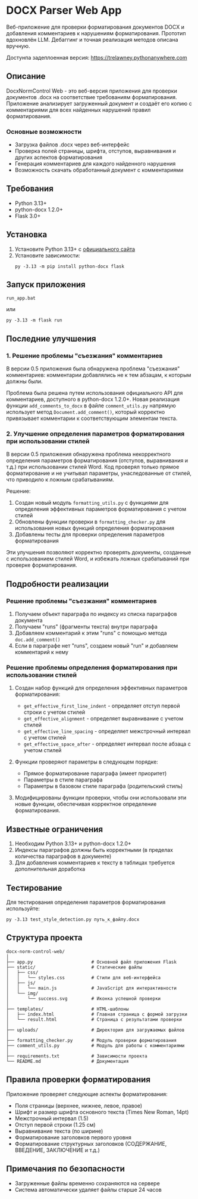 # DOCX Parser Web App

Веб-приложение для проверки форматирования документов DOCX и добавления комментариев к нарушениям форматирования. Прототип вдохновлён LLM. Дебаггинг и точная реализация методов описана вручную.

Достунпа задеплоенная версия: https://trelawney.pythonanywhere.com

## Описание

DocxNormControl Web - это веб-версия приложения для проверки документов .docx на соответствие требованиям форматирования. Приложение анализирует загруженный документ и создаёт его копию с комментариями для всех найденных нарушений правил форматирования.

### Основные возможности

- Загрузка файлов .docx через веб-интерфейс
- Проверка полей страницы, шрифта, отступов, выравнивания и других аспектов форматирования
- Генерация комментариев для каждого найденного нарушения
- Возможность скачать обработанный документ с комментариями

## Требования

- Python 3.13+
- python-docx 1.2.0+
- Flask 3.0+

## Установка

1. Установите Python 3.13+ с [официального сайта](https://www.python.org/downloads/)
2. Установите зависимости:
   ```
   py -3.13 -m pip install python-docx flask
   ```

## Запуск приложения

```
run_app.bat
```

или

```
py -3.13 -m flask run
```

## Последние улучшения

### 1. Решение проблемы "съезжания" комментариев

В версии 0.5 приложения была обнаружена проблема "съезжания" комментариев: комментарии добавлялись не к тем абзацам, к которым должны были.

Проблема была решена путем использования официального API для комментариев, доступного в python-docx 1.2.0+. Новая реализация функции `add_comments_to_docx` в файле `comment_utils.py` напрямую использует метод `Document.add_comment()`, который корректно привязывает комментарии к соответствующим элементам текста.

### 2. Улучшение определения параметров форматирования при использовании стилей

В версии 0.5 приложения обнаружена проблема некорректного определения параметров форматирования (отступов, выравнивания и т.д.) при использовании стилей Word. Код проверял только прямое форматирование и не учитывал параметры, унаследованные от стилей, что приводило к ложным срабатываниям.

Решение:
1. Создан новый модуль `formatting_utils.py` с функциями для определения эффективных параметров форматирования с учетом стилей
2. Обновлены функции проверки в `formatting_checker.py` для использования новых функций определения форматирования
3. Добавлены тесты для проверки определения параметров форматирования

Эти улучшения позволяют корректно проверять документы, созданные с использованием стилей Word, и избежать ложных срабатываний при проверке форматирования.

## Подробности реализации

### Решение проблемы "съезжания" комментариев

1. Получаем объект параграфа по индексу из списка параграфов документа
2. Получаем "runs" (фрагменты текста) внутри параграфа
3. Добавляем комментарий к этим "runs" с помощью метода `doc.add_comment()`
4. Если в параграфе нет "runs", создаем новый "run" и добавляем комментарий к нему

### Решение проблемы определения форматирования при использовании стилей

1. Создан набор функций для определения эффективных параметров форматирования:
   - `get_effective_first_line_indent` - определяет отступ первой строки с учетом стилей
   - `get_effective_alignment` - определяет выравнивание с учетом стилей
   - `get_effective_line_spacing` - определяет межстрочный интервал с учетом стилей
   - `get_effective_space_after` - определяет интервал после абзаца с учетом стилей

2. Функции проверяют параметры в следующем порядке:
   - Прямое форматирование параграфа (имеет приоритет)
   - Параметры в стиле параграфа
   - Параметры в базовом стиле параграфа (родительский стиль)

3. Модифицированы функции проверки, чтобы они использовали эти новые функции, обеспечивая корректное определение форматирования.

## Известные ограничения

1. Необходим Python 3.13+ и python-docx 1.2.0+
2. Индексы параграфов должны быть корректными (в пределах количества параграфов в документе)
3. Для добавления комментариев к тексту в таблицах требуется дополнительная доработка

## Тестирование

Для тестирования определения параметров форматирования используйте:
```
py -3.13 test_style_detection.py путь_к_файлу.docx
```

## Структура проекта

```
docx-norm-control-web/
│
├── app.py                      # Основной файл приложения Flask
├── static/                     # Статические файлы
│   ├── css/
│   │   └── styles.css          # Стили для веб-интерфейса
│   ├── js/
│   │   └── main.js             # JavaScript для интерактивности
│   └── img/
│       └── success.svg         # Иконка успешной проверки
│
├── templates/                  # HTML-шаблоны
│   ├── index.html              # Главная страница с формой загрузки
│   └── result.html             # Страница с результатами проверки
│
├── uploads/                    # Директория для загружаемых файлов
│
├── formatting_checker.py       # Модуль проверки форматирования
├── comment_utils.py            # Модуль для работы с комментариями
│
├── requirements.txt            # Зависимости проекта
└── README.md                   # Документация
```

## Правила проверки форматирования

Приложение проверяет следующие аспекты форматирования:

- Поля страницы (верхнее, нижнее, левое, правое)
- Шрифт и размер шрифта основного текста (Times New Roman, 14pt)
- Межстрочный интервал (1.5)
- Отступ первой строки (1.25 см)
- Выравнивание текста (по ширине)
- Форматирование заголовков первого уровня
- Форматирование структурных заголовков (СОДЕРЖАНИЕ, ВВЕДЕНИЕ, ЗАКЛЮЧЕНИЕ и т.д.)

## Примечания по безопасности

- Загруженные файлы временно сохраняются на сервере
- Система автоматически удаляет файлы старше 24 часов
